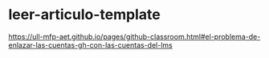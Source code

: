 # leer-articulo-template
https://ull-mfp-aet.github.io/pages/github-classroom.html#el-problema-de-enlazar-las-cuentas-gh-con-las-cuentas-del-lms
